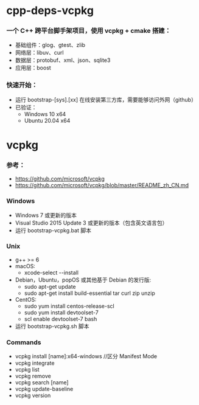# cpp-deps-vcpkg

### 一个 C++ 跨平台脚手架项目，使用 vcpkg + cmake 搭建：
- 基础组件：glog、gtest、zlib
- 网络层：libuv、curl
- 数据层：protobuf、xml、json、sqlite3
- 应用层：boost

### 快速开始：
- 运行 bootstrap-[sys].[xx] 在线安装第三方库，需要能够访问外网（github）
- 已验证：
  - Windows 10 x64
  - Ubuntu 20.04 x64



# vcpkg

### 参考：
- https://github.com/microsoft/vcpkg
- https://github.com/microsoft/vcpkg/blob/master/README_zh_CN.md

### Windows
- Windows 7 或更新的版本
- Visual Studio 2015 Update 3 或更新的版本（包含英文语言包）
- 运行 bootstrap-vcpkg.bat 脚本

### Unix
- g++ >= 6
- macOS:
  - xcode-select --install
- Debian，Ubuntu，popOS 或其他基于 Debian 的发行版:
  - sudo apt-get update
  - sudo apt-get install build-essential tar curl zip unzip
- CentOS:
  - sudo yum install centos-release-scl
  - sudo yum install devtoolset-7
  - scl enable devtoolset-7 bash
- 运行 bootstrap-vcpkg.sh 脚本

### Commands
- vcpkg install [name]:x64-windows //区分 Manifest Mode
- vcpkg integrate
- vcpkg list
- vcpkg remove
- vcpkg search [name]
- vcpkg update-baseline
- vcpkg version
